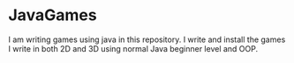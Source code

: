 # JavaGames
I am writing games using java in this repository. I write and install the games I write in both 2D and 3D using normal Java beginner level and OOP.
